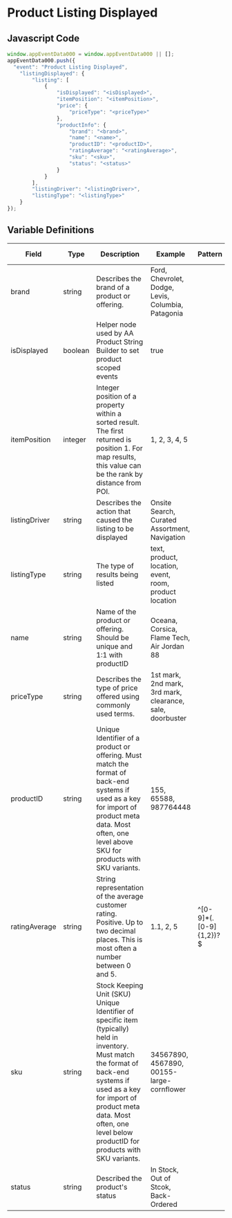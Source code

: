 # Product Listing Displayed

### 

## Javascript Code
```js
window.appEventData000 = window.appEventData000 || [];
appEventData000.push({
  "event": "Product Listing Displayed",
    "listingDisplayed": {
        "listing": [
            {
                "isDisplayed": "<isDisplayed>",
                "itemPosition": "<itemPosition>",
                "price": {
                    "priceType": "<priceType>"
                },
                "productInfo": {
                    "brand": "<brand>",
                    "name": "<name>",
                    "productID": "<productID>",
                    "ratingAverage": "<ratingAverage>",
                    "sku": "<sku>",
                    "status": "<status>"
                }
            }
        ],
        "listingDriver": "<listingDriver>",
        "listingType": "<listingType>"
    }
});
```

## Variable Definitions

|Field|Type|Description|Example|Pattern|Min Length|Max Length|Minimum|Maximum|Multiple Of|
| --- | --- | --- | --- | --- | --- | --- | --- | --- | --- |
|brand|string|Describes the brand of a product or offering.|Ford, Chevrolet, Dodge, Levis, Columbia, Patagonia|||||||
|isDisplayed|boolean|Helper node used by AA Product String Builder to set product scoped events|true|||||||
|itemPosition|integer|Integer position of a property within a sorted result. The first returned is position 1. For map results, this value can be the rank by distance from POI.|1, 2, 3, 4, 5||||0|||
|listingDriver|string|Describes the action that caused the listing to be displayed|Onsite Search, Curated Assortment, Navigation|||||||
|listingType|string|The type of results being listed|text, product, location, event, room, product location|||||||
|name|string|Name of the product or offering.  Should be unique and 1:1 with productID|Oceana, Corsica, Flame Tech, Air Jordan 88|||||||
|priceType|string|Describes the type of price offered using commonly used terms. |1st mark, 2nd mark, 3rd mark, clearance, sale, doorbuster|||||||
|productID|string|Unique Identifier of a product or offering.  Must match the format of back-end systems if used as a key for import of product meta data. Most often, one level above SKU for products with SKU variants. |155, 65588, 987764448|||||||
|ratingAverage|string|String representation of the average customer rating.  Positive. Up to two decimal places. This is most often a number between 0 and 5. |1.1, 2, 5|^[0-9]*(\.[0-9]{1,2})?$||||||
|sku|string|Stock Keeping Unit (SKU) Unique Identifier of specific item (typically) held in inventory.  Must match the format of back-end systems if used as a key for import of product meta data. Most often, one level below productID for products with SKU variants. |34567890, 4567890, 00155-large-cornflower|||||||
|status|string|Described the product's status|In Stock, Out of Stcok, Back-Ordered|||||||
